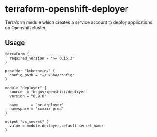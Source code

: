 # terraform-openshift-deployer

Terraform module which creates a service account to deploy applications on Openshift cluster.

## Usage

```hcl
terraform {
  required_version = ">= 0.15.3"
}

provider "kubernetes" {
  config_path = "~/.kube/config"
}

module "deployer" {
  source  = "bcgov/openshift/deployer"
  version = "0.9.0"

  name      = "oc-deployer"
  namespace = "xxxxxx-prod"
}

output "sc_secret" {
  value = module.deployer.default_secret_name
}
```
